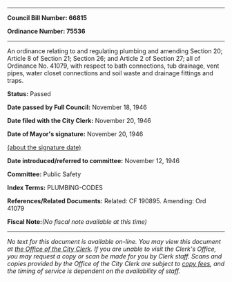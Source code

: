 

********

**Council Bill Number: 66815**
   
**Ordinance Number: 75536**
********

 An ordinance relating to and regulating plumbing and amending Section 20; Article 8 of Section 21; Section 26; and Article 2 of Section 27; all of Ordinance No. 41079, with respect to bath connections, tub drainage, vent pipes, water closet connections and soil waste and drainage fittings and traps.

**Status:** Passed
   
**Date passed by Full Council:** November 18, 1946
   
**Date filed with the City Clerk:** November 20, 1946
   
**Date of Mayor's signature:** November 20, 1946
   
[(about the signature date)](/~public/approvaldate.htm)
   
   
   
**Date introduced/referred to committee:** November 12, 1946
   
**Committee:** Public Safety
   
   
**Index Terms:** PLUMBING-CODES

**References/Related Documents:** Related: CF 190895. Amending: Ord 41079

**Fiscal Note:**_(No fiscal note available at this time)_
********

_No text for this document is available on-line. You may view this document at [the Office of the City Clerk](http://www.seattle.gov/leg/clerk/contactUs.htm). If you are unable to visit the Clerk's Office, you may request a copy or scan be made for you by Clerk staff. Scans and copies provided by the Office of the City Clerk are subject to [copy fees](http://clerk.seattle.gov/~public/clerkfees.htm), and the timing of service is dependent on the availability of staff._

